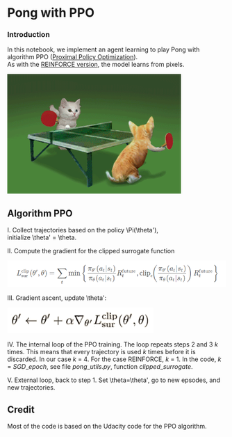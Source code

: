 # Pong with PPO

### Introduction 

In this notebook, we implement an agent learning to play Pong with
algorithm PPO ([Proximal Policy Optimization](https://openai.com/blog/openai-baselines-ppo/)).  
As with the [REINFORCE version](https://github.com/Rafael1s/Deep-Reinforcement-Learning-Udacity/tree/master/Pong-Policy-Gradient-REINFORCE), 
the model learns from pixels.

![](images/cat_pong_giphy.gif)

## Algorithm PPO 

I. Collect trajectories based on the policy \Pi(\theta'),  
initialize  \theta' = \theta.

II. Compute the gradient for the clipped surrogate function

![](images/L_CLIPPED.png)

III. Gradient ascent, update \theta':

![](images/gradient_ascent.png)

IV. The internal loop of the PPO training. The loop repeats steps 2 and 3 
_k_ times. This means that every trajectory is used _k_ times 
before it is discarded. In our case _k_ = 4. For the case REINFORCE,
_k_ = 1. In the code,  _k_ = _SGD_\__epoch_,
see file _pong_\__utils.py_, function _clipped_\__surrogate_.

V. External loop, back to step 1. Set \theta=\theta',
 go to new epsodes, and new trajectories.

## Credit       
Most of the code is based on the Udacity code for the PPO algorithm.  
